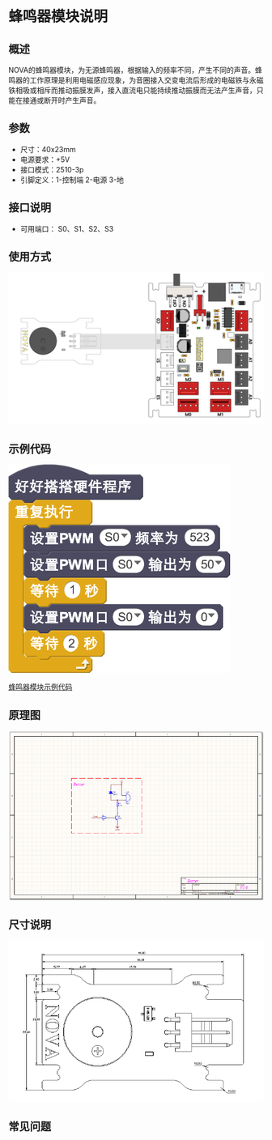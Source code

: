 # 蜂鸣器模块说明

## 概述
NOVA的蜂鸣器模块，为无源蜂鸣器，根据输入的频率不同，产生不同的声音。蜂鸣器的工作原理是利用电磁感应现象，为音圈接入交变电流后形成的电磁铁与永磁铁相吸或相斥而推动振膜发声，接入直流电只能持续推动振膜而无法产生声音，只能在接通或断开时产生声音。

## 参数
- 尺寸：40x23mm
- 电源要求：+5V
- 接口模式：2510-3p
- 引脚定义：1-控制端 2-电源 3-地

## 接口说明
- 可用端口： S0、S1、S2、S3

## 使用方式
![](./images/31.png)

## 示例代码
![](./images/32.png)

[蜂鸣器模块示例代码](http://www.haohaodada.com/show.php?id=947657)

## 原理图
![](./images/101.png)

## 尺寸说明
![](./images/100.png)

## 常见问题
